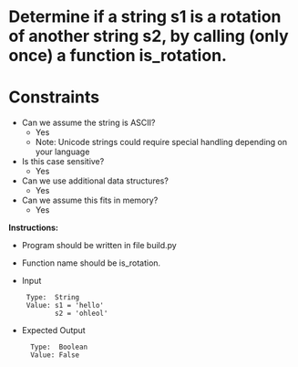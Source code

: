 # Determine if a string s1 is a rotation of another string s2, by calling (only once) a function is_rotation.

#  Constraints
* Can we assume the string is ASCII?
  * Yes
  * Note: Unicode strings could require special handling depending on your language
* Is this case sensitive?
  * Yes
* Can we use additional data structures?
  * Yes
* Can we assume this fits in memory?
  * Yes


**Instructions:**
* Program should be written in file build.py
* Function name should be is_rotation.
* Input 
      
       Type:  String
       Value: s1 = 'hello'
              s2 = 'ohleol'
* Expected Output

        Type:  Boolean
        Value: False
